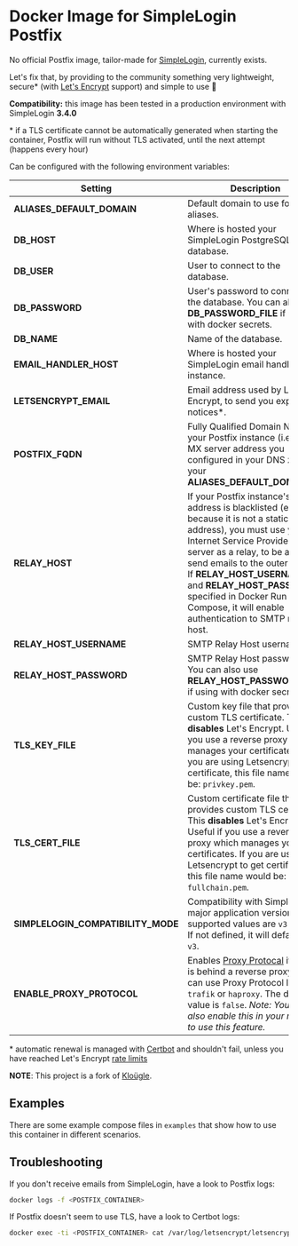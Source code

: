 # Docker Image for SimpleLogin Postfix

No official Postfix image, tailor-made for [SimpleLogin](https://simplelogin.io/),
currently exists.

Let's fix that, by providing to the community something very lightweight,
secure\* (with [Let's Encrypt](https://letsencrypt.org/) support) and simple to use 💖

**Compatibility:** this image has been tested in a production environment with SimpleLogin **3.4.0**

\* if a TLS certificate cannot be automatically generated when starting the container, Postfix will run without TLS activated, until the next attempt (happens every hour)

Can be configured with the following environment variables:

Setting     | Description
----------- | -------------------------------------------
**ALIASES_DEFAULT_DOMAIN** | Default domain to use for your aliases.
**DB_HOST** | Where is hosted your SimpleLogin PostgreSQL database.
**DB_USER** | User to connect to the database.
**DB_PASSWORD** | User's password to connect to the database. You can also use **DB_PASSWORD_FILE** if using with docker secrets.
**DB_NAME** | Name of the database.
**EMAIL_HANDLER_HOST** | Where is hosted your SimpleLogin email handler instance.
**LETSENCRYPT_EMAIL** | Email address used by Let's Encrypt, to send you expiry notices\*.
**POSTFIX_FQDN** | Fully Qualified Domain Name of your Postfix instance (i.e., the MX server address you configured in your DNS zone for your **ALIASES_DEFAULT_DOMAIN**).
**RELAY_HOST** | If your Postfix instance's IP address is blacklisted (e.g., because it is not a static address), you must use your Internet Service Provider's mail server as a relay, to be able to send emails to the outer world. If **RELAY_HOST_USERNAME** and **RELAY_HOST_PASSWORD** specified in Docker Run / Compose, it will enable authentication to SMTP relay host.
**RELAY_HOST_USERNAME** | SMTP Relay Host username.
**RELAY_HOST_PASSWORD** | SMTP Relay Host password. You can also use **RELAY_HOST_PASSWORD_FILE** if using with docker secrets.
**TLS_KEY_FILE** | Custom key file that provides custom TLS certificate. This **disables** Let's Encrypt. Useful if you use a reverse proxy which manages your certificates. If you are using Letsencrypt to get certificate, this file name would be: ``privkey.pem``.
**TLS_CERT_FILE** | Custom certificate file that provides custom TLS certificate. This **disables** Let's Encrypt. Useful if you use a reverse proxy which manages your certificates. If you are using Letsencrypt to get certificate, this file name would be: ``fullchain.pem``.
**SIMPLELOGIN_COMPATIBILITY_MODE** | Compatibility with Simplelogin major application version. The supported values are `v3` and `v4`. If not defined, it will default to `v3`.
**ENABLE_PROXY_PROTOCOL** | Enables [Proxy Protocal](https://www.haproxy.com/blog/efficient-smtp-relay-infrastructure-with-postfix-and-load-balancers/) if postfix is behind a reverse proxy that can use Proxy Protocol like `trafik` or `haproxy`. The default value is `false`. *Note: You must also enable this in your reverse to use this feature.*

\* automatic renewal is managed with [Certbot](https://certbot.eff.org/) and shouldn't fail, unless you have reached Let's Encrypt [rate limits](https://letsencrypt.org/docs/rate-limits/)

**NOTE**: This project is a fork of [Kloügle](https://github.com/arugifa/klougle).

## Examples

There are some example compose files in `examples` that show how to use this container in different scenarios.

## Troubleshooting

If you don't receive emails from SimpleLogin, have a look to Postfix logs:
```sh
docker logs -f <POSTFIX_CONTAINER>
```

If Postfix doesn't seem to use TLS, have a look to Certbot logs:
```sh
docker exec -ti <POSTFIX_CONTAINER> cat /var/log/letsencrypt/letsencrypt.log
```

